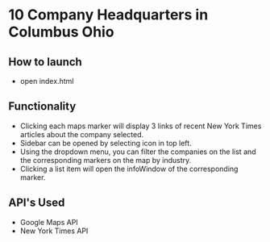 # 10 Company Headquarters in Columbus Ohio

## How to launch
- open index.html

## Functionality
- Clicking each maps marker will display 3 links of recent New York Times articles about the company selected.
- Sidebar can be opened by selecting icon in top left.
- Using the dropdown menu, you can filter the companies on the list and the corresponding markers on the map by industry.
- Clicking a list item will open the infoWindow of the corresponding marker.

## API's Used
- Google Maps API
- New York Times API
